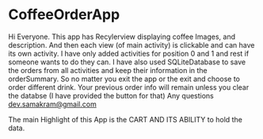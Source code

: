 # CoffeeOrderApp
Hi Everyone. This app has 
Recylerview displaying coffee Images, and description. And then each view (of main activity) is clickable and can have its own activity.
I have only added activities for position 0 and 1 and rest if someone wants to do they can. 
I have also used SQLiteDatabase to save the orders from all activities and keep their information in the orderSummary. So no matter you exit the app or the exit and choose to order 
different drink. Your previous order info will remain unless you clear the databse (I have provided the button for that) 
Any questions dev.samakram@gmail.com

The main Highlight of this App is the CART AND ITS ABILITY to hold the data.
